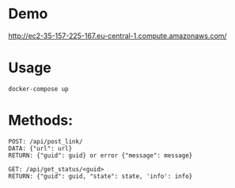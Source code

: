 # Demo
http://ec2-35-157-225-167.eu-central-1.compute.amazonaws.com/
# Usage
``` docker-compose up ```
# Methods:
```
POST: /api/post_link/
DATA: {"url": url}
RETURN: {"guid": guid} or error {"message": message}
```
```
GET: /api/get_status/<guid>
RETURN: {"guid": guid, "state": state, 'info': info}
```